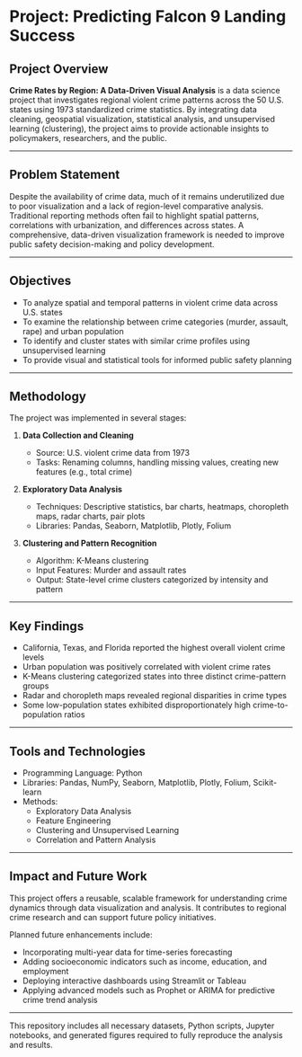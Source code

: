 # Project: **Predicting Falcon 9 Landing Success**

## Project Overview

**Crime Rates by Region: A Data-Driven Visual Analysis** is a data science project that investigates regional violent crime patterns across the 50 U.S. states using 1973 standardized crime statistics. By integrating data cleaning, geospatial visualization, statistical analysis, and unsupervised learning (clustering), the project aims to provide actionable insights to policymakers, researchers, and the public.

---

## Problem Statement

Despite the availability of crime data, much of it remains underutilized due to poor visualization and a lack of region-level comparative analysis. Traditional reporting methods often fail to highlight spatial patterns, correlations with urbanization, and differences across states. A comprehensive, data-driven visualization framework is needed to improve public safety decision-making and policy development.

---

## Objectives

- To analyze spatial and temporal patterns in violent crime data across U.S. states  
- To examine the relationship between crime categories (murder, assault, rape) and urban population  
- To identify and cluster states with similar crime profiles using unsupervised learning  
- To provide visual and statistical tools for informed public safety planning

---

## Methodology

The project was implemented in several stages:

1. **Data Collection and Cleaning**  
   - Source: U.S. violent crime data from 1973  
   - Tasks: Renaming columns, handling missing values, creating new features (e.g., total crime)

2. **Exploratory Data Analysis**  
   - Techniques: Descriptive statistics, bar charts, heatmaps, choropleth maps, radar charts, pair plots  
   - Libraries: Pandas, Seaborn, Matplotlib, Plotly, Folium

3. **Clustering and Pattern Recognition**  
   - Algorithm: K-Means clustering  
   - Input Features: Murder and assault rates  
   - Output: State-level crime clusters categorized by intensity and pattern

---

## Key Findings

- California, Texas, and Florida reported the highest overall violent crime levels  
- Urban population was positively correlated with violent crime rates  
- K-Means clustering categorized states into three distinct crime-pattern groups  
- Radar and choropleth maps revealed regional disparities in crime types  
- Some low-population states exhibited disproportionately high crime-to-population ratios

---

## Tools and Technologies

- Programming Language: Python  
- Libraries: Pandas, NumPy, Seaborn, Matplotlib, Plotly, Folium, Scikit-learn  
- Methods:  
  - Exploratory Data Analysis  
  - Feature Engineering  
  - Clustering and Unsupervised Learning  
  - Correlation and Pattern Analysis

---

## Impact and Future Work

This project offers a reusable, scalable framework for understanding crime dynamics through data visualization and analysis. It contributes to regional crime research and can support future policy initiatives.

Planned future enhancements include:

- Incorporating multi-year data for time-series forecasting  
- Adding socioeconomic indicators such as income, education, and employment  
- Deploying interactive dashboards using Streamlit or Tableau  
- Applying advanced models such as Prophet or ARIMA for predictive crime trend analysis

---

This repository includes all necessary datasets, Python scripts, Jupyter notebooks, and generated figures required to fully reproduce the analysis and results.

